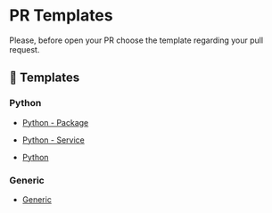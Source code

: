 # PR Templates

Please, before open your PR choose the template regarding your pull request.

## 📖 Templates

### Python

- [Python - Package](?expand=1&template=python_package_template.md)

- [Python - Service](?expand=1&template=generic_template.md)

- [Python](?expand=1&template=generic_template.md)

### Generic

- [Generic](?expand=1&template=generic_template.md)
